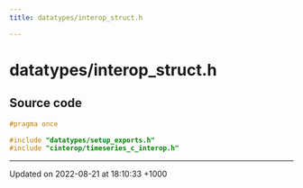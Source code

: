 ```yaml
---
title: datatypes/interop_struct.h

---
```


# datatypes/interop_struct.h






## Source code

```cpp
#pragma once

#include "datatypes/setup_exports.h"
#include "cinterop/timeseries_c_interop.h"
```


-------------------------------

Updated on 2022-08-21 at 18:10:33 +1000
